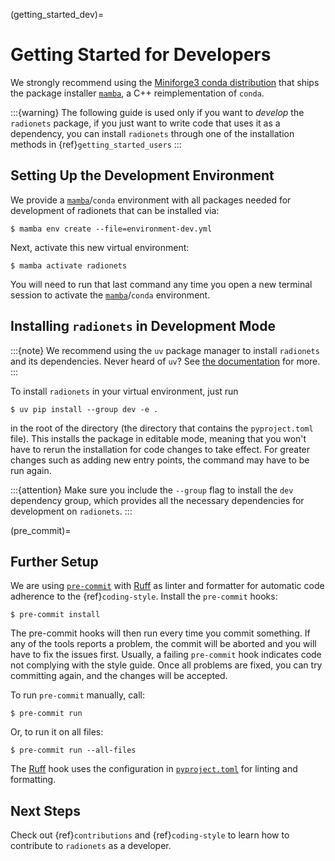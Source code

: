 (getting_started_dev)=

# Getting Started for Developers

We strongly recommend using the [Miniforge3 conda distribution](https://github.com/conda-forge/miniforge)
that ships the package installer [`mamba`][mamba], a C++ reimplementation of ``conda``.

:::{warning}
The following guide is used only if you want to *develop* the
`radionets` package, if you just want to write code that uses it
as a dependency, you can install `radionets` through one of the
installation methods in {ref}`getting_started_users`
:::


## Setting Up the Development Environment

We provide a [`mamba`][mamba]/`conda` environment with all packages needed for development of radionets
that can be installed via:

```shell-session
$ mamba env create --file=environment-dev.yml
```

Next, activate this new virtual environment:

```shell-session
$ mamba activate radionets
```

You will need to run that last command any time you open a new
terminal session to activate the [`mamba`][mamba]/`conda` environment.


## Installing `radionets` in Development Mode

:::{note}
We recommend using the `uv` package manager to install ``radionets``
and its dependencies. Never heard of `uv`? See [the documentation][uv] for more.
:::

To install `radionets` in your virtual environment, just run

```shell-session
$ uv pip install --group dev -e .
```
in the root of the directory (the directory that contains the `pyproject.toml` file).
This installs the package in editable mode, meaning that you won't have to rerun
the installation for code changes to take effect. For greater changes such as
adding new entry points, the command may have to be run again.

:::{attention}
Make sure you include the `--group` flag to install the `dev` dependency group, which
provides all the necessary dependencies for development on `radionets`.
:::


(pre_commit)=
## Further Setup

We are using [`pre-commit`][pre-commit] with [Ruff][ruff] as linter and formatter for automatic code adherence
to the {ref}`coding-style`. Install the `pre-commit` hooks:
```shell-session
$ pre-commit install
```
The pre-commit hooks will then run every time you commit something. If any of the tools
reports a problem, the commit will be aborted and you will have to fix the issues first.
Usually, a failing `pre-commit` hook indicates code not complying with the style guide.
Once all problems are fixed, you can try committing again, and the changes will be accepted.

To run `pre-commit` manually, call:
```shell-session
$ pre-commit run
```
Or, to run it on all files:
```shell-session
$ pre-commit run --all-files
```
The [Ruff][ruff] hook uses the configuration in [`pyproject.toml`][radionets-pyproject] for linting and formatting.


## Next Steps

Check out {ref}`contributions` and {ref}`coding-style` to learn how to contribute
to `radionets` as a developer.


[mamba]: https://mamba.readthedocs.io/en/latest/
[uv]: https://docs.astral.sh/uv/
[pre-commit]: https://pre-commit.com/
[ruff]: https://docs.astral.sh/ruff/
[radionets-pyproject]: https://github.com/radionets-project/radionets/blob/main/pyproject.toml
